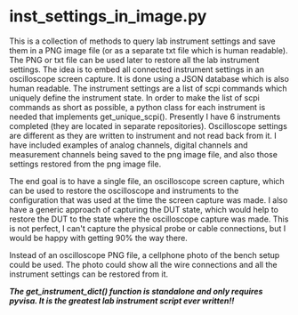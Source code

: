 # inst_settings_in_image.py
This is a collection of methods to query lab instrument settings and save them in a PNG image file (or as a separate txt file which is human readable). The PNG or txt file can be used later to restore all the lab instrument settings.
The idea is to embed all connected instrument settings in an oscilloscope screen capture. It is done using a JSON database which is also human readable. The instrument settings are a list of scpi commands which uniquely define the instrument state. In order to make the list of scpi commands as short as possible, a python class for each instrument is needed that implements get_unique_scpi(). Presently I have 6 instruments completed (they are located in separate repositories). Oscilloscope settings are different as they are written to instrument and not read back from it. I have included examples of analog channels, digital channels and measurement channels being saved to the png image file, and also those settings restored from the png image file.

The end goal is to have a single file, an oscilloscope screen capture, which can be used to restore the oscilloscope and instruments to the configuration that was used at the time the screen capture was made. I also have a generic approach of capturing the DUT state, which would help to restore the DUT to the state where the oscilloscope capture was made. This is not perfect, I can't capture the physical probe or cable connections, but I would be happy with getting 90% the way there.

Instead of an oscilloscope PNG file, a cellphone photo of the bench setup could be used. The photo could show all the wire connections and all the instrument settings can be restored from it.

***The get_instrument_dict() function is standalone and only requires pyvisa. It is the greatest lab instrument script ever written!!***
